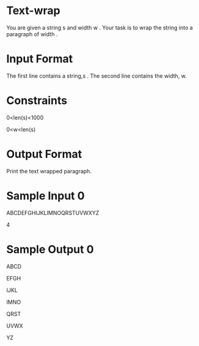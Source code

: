 # Text-wrap


You are given a string s and width w . 
Your task is to wrap the string into a paragraph of width .

# Input Format

The first line contains a string,s . 
The second line contains the width, w.

# Constraints
0<len(s)<1000

0<w<len(s)
# Output Format

Print the text wrapped paragraph.

# Sample Input 0

ABCDEFGHIJKLIMNOQRSTUVWXYZ

4
# Sample Output 0

ABCD

EFGH

IJKL

IMNO

QRST

UVWX

YZ
